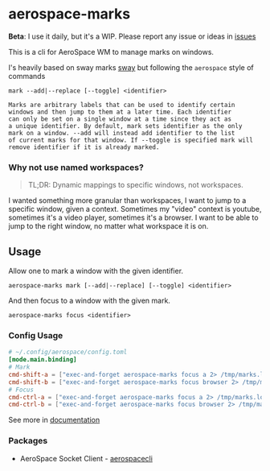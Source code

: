 # aerospace-marks

**Beta**: I use it daily, but it's a WIP. Please report any issue or ideas in [issues](https://github.com/cristianoliveira/aerospace-marks/issues)

This is a cli for AeroSpace WM to manage marks on windows. 

I's heavily based on sway marks [sway](https://man.archlinux.org/man/sway.5.en) but following the `aerospace` style of commands
```text
mark --add|--replace [--toggle] <identifier>

Marks are arbitrary labels that can be used to identify certain
windows and then jump to them at a later time. Each identifier
can only be set on a single window at a time since they act as
a unique identifier. By default, mark sets identifier as the only
mark on a window. --add will instead add identifier to the list
of current marks for that window. If --toggle is specified mark will
remove identifier if it is already marked.
```
### Why not use named workspaces?

> TL;DR: Dynamic mappings to specific windows, not workspaces.

I wanted something more granular than workspaces, I want to jump to a specific window, given a context.
Sometimes my "video" context is youtube, sometimes it's a video player, sometimes it's a browser. I want to be able to jump to the right window, no matter what workspace it is on.

## Usage

Allow one to mark a window with the given identifier. 
```text
aerospace-marks mark [--add|--replace] [--toggle] <identifier>
```
And then focus to a window with the given mark.
```text
aerospace-marks focus <identifier>
```

### Config Usage

```toml
# ~/.config/aerospace/config.toml
[mode.main.binding]
# Mark
cmd-shift-a = ["exec-and-forget aerospace-marks focus a 2> /tmp/marks.log", "mode main"]
cmd-shift-b = ["exec-and-forget aerospace-marks focus browser 2> /tmp/marks.log", "mode main"]
# Focus
cmd-ctrl-a = ["exec-and-forget aerospace-marks focus a 2> /tmp/marks.log", "mode main"]
cmd-ctrl-b = ["exec-and-forget aerospace-marks focus browser 2> /tmp/marks.log", "mode main"]
```

See more in [documentation](docs/aerospace-marks)

### Packages

 - AeroSpace Socket Client - [aerospacecli](pkgs/aerospacecli)

